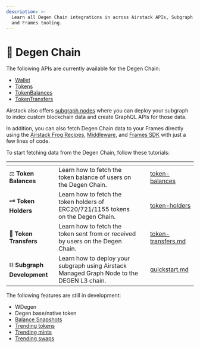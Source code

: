 ```yaml
---
description: >-
  Learn all Degen Chain integrations in across Airstack APIs, Subgraph Nodes,
  and Frames tooling.
---
```


# 🎩 Degen Chain

The following APIs are currently available for the Degen Chain:

* [Wallet](../api-references/api-reference/wallet-api.md)
* [Tokens](../api-references/api-reference/tokens-api.md)
* [TokenBalances](../farcaster/farcaster-frames/no-code-frames/token-balances.md)
* [TokenTransfers](../api-references/api-reference/tokentransfers-api.md)

Airstack also offers [subgraph nodes](broken-reference) where you can deploy your subgraph to index custom blockchain data and create GraphQL APIs for those data.

In addition, you can also fetch Degen Chain data to your Frames directly using the [Airstack Frog Recipes](../farcaster/farcaster-frames/airstack-frog-recipes-and-middleware/), [Middleware](../farcaster/farcaster-frames/airstack-frog-recipes-and-middleware/airstack-frog-middleware.md), and [Frames SDK](../farcaster/farcaster-frames/airstack-frames-sdk/) with just a few lines of code.

To start fetching data from the Degen Chain, follow these tutorials:

<table data-view="cards"><thead><tr><th></th><th></th><th></th><th data-hidden data-card-target data-type="content-ref"></th></tr></thead><tbody><tr><td><span data-gb-custom-inline data-tag="emoji" data-code="2696">⚖️</span> <strong>Token Balances</strong></td><td>Learn how to fetch the token balance of users on the Degen Chain.</td><td></td><td><a href="token-balances/">token-balances</a></td></tr><tr><td><span data-gb-custom-inline data-tag="emoji" data-code="1f5dd">🗝️</span> <strong>Token Holders</strong></td><td>Learn how to fetch the token holders of ERC20/721/1155 tokens on the Degen Chain.</td><td></td><td><a href="token-holders/">token-holders</a></td></tr><tr><td><span data-gb-custom-inline data-tag="emoji" data-code="1f4b8">💸</span> <strong>Token Transfers</strong></td><td>Learn how to fetch the token sent from or received by users on the Degen Chain.</td><td></td><td><a href="token-transfers.md">token-transfers.md</a></td></tr><tr><td><span data-gb-custom-inline data-tag="emoji" data-code="26d3">⛓️</span> <strong>Subgraph Development</strong></td><td>Learn how to deploy your subgraph using Airstack Managed Graph Node to the DEGEN L3 chain.</td><td></td><td><a href="../degen-chain-subgraphs/quickstart.md">quickstart.md</a></td></tr></tbody></table>

The following features are still in development:

* WDegen
* Degen base/native token
* [Balance Snapshots](balance-snapshots.md)
* [Trending tokens](../api-references/api-reference/trendingtokens-api-1.md)
* [Trending mints](../api-references/api-reference/trendingmints-api.md)
* [Trending swaps](../api-references/api-reference/trendingtokens-api.md)
